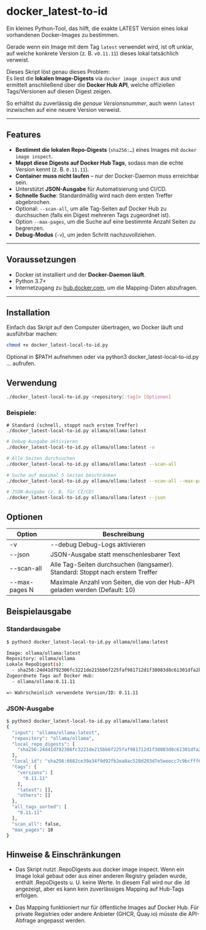 # docker_latest-to-id
Ein kleines Python-Tool, das hilft, die exakte LATEST Version eines lokal vorhandenen Docker-Images zu bestimmen.


Gerade wenn ein Image mit dem Tag `latest` verwendet wird, ist oft unklar, auf welche konkrete Version (z. B. `v0.11.11`) dieses lokal tatsächlich verweist.  

Dieses Skript löst genau dieses Problem:  
Es liest die **lokalen Image-Digests** via `docker image inspect` aus und ermittelt anschließend über die **Docker Hub API**, welche offiziellen Tags/Versionen auf diesen Digest zeigen.  

So erhältst du zuverlässig die _genaue Versionsnummer_, auch wenn `latest` inzwischen auf eine neuere Version verweist.

---

## Features

- **Bestimmt die lokalen Repo-Digests** (`sha256:…`) eines Images mit `docker image inspect`.
- **Mappt diese Digests auf Docker Hub Tags**, sodass man die echte Version kennt (z. B. `0.11.11`).
- **Container muss nicht laufen** – nur der Docker-Daemon muss erreichbar sein.
- Unterstützt **JSON-Ausgabe** für Automatisierung und CI/CD.
- **Schnelle Suche**: Standardmäßig wird nach dem ersten Treffer abgebrochen.
- Optional: `--scan-all`, um alle Tag-Seiten auf Docker Hub zu durchsuchen (falls ein Digest mehreren Tags zugeordnet ist).
- Option `--max-pages`, um die Suche auf eine bestimmte Anzahl Seiten zu begrenzen.
- **Debug-Modus** (`-v`), um jeden Schritt nachzuvollziehen.

---

## Voraussetzungen

- Docker ist installiert und der **Docker-Daemon läuft**.
- Python 3.7+  
- Internetzugang zu [hub.docker.com](https://hub.docker.com), um die Mapping-Daten abzufragen.

---

## Installation

Einfach das Skript auf den Computer übertragen, wo Docker läuft und ausführbar machen:

```bash
chmod +x docker_latest-local-to-id.py
```
Optional in $PATH aufnehmen oder via python3 docker_latest-local-to-id.py … aufrufen.


## Verwendung
```bash
./docker_latest-local-to-id.py <repository[:tag]> [Optionen]
```


### Beispiele:
```
# Standard (schnell, stoppt nach erstem Treffer)
./docker_latest-local-to-id.py ollama/ollama:latest
```

```bash
# Debug-Ausgabe aktivieren
./docker_latest-local-to-id.py ollama/ollama:latest -v
```

```bash
# Alle Seiten durchsuchen
./docker_latest-local-to-id.py ollama/ollama:latest --scan-all
```

```bash
# Suche auf maximal 5 Seiten beschränken
./docker_latest-local-to-id.py ollama/ollama:latest --scan-all --max-pages 5
```

```bash
# JSON-Ausgabe (z. B. für CI/CD)
./docker_latest-local-to-id.py ollama/ollama:latest --json
```


## Optionen

|Option          | Beschreibung  |
|----------------|---------------|
| -v             | --debug	Debug-Logs aktivieren  |
| --json         | JSON-Ausgabe statt menschenlesbarer Text  |
|  --scan-all    |  Alle Tag-Seiten durchsuchen (langsamer). Standard: Stoppt nach erstem Treffer |
| --max-pages N  | Maximale Anzahl von Seiten, die von der Hub-API geladen werden (Default: 10)  |


## Beispielausgabe

### Standardausgabe

```bash
$ python3 docker_latest-local-to-id.py ollama/ollama:latest

Image: ollama/ollama:latest
Repository: ollama/ollama
Lokale RepoDigest(s):
  - sha256:24d41d792306fc3221de215bb6f225faf981712d1f38083d8c61301dfa2b69b3
Zugeordnete Tags auf Docker Hub:
  - ollama/ollama:0.11.11

=> Wahrscheinlich verwendete Version/ID: 0.11.11
```


### JSON-Ausgabe
```bash
$ python3 docker_latest-local-to-id.py ollama/ollama:latest
{
  "input": "ollama/ollama:latest",
  "repository": "ollama/ollama",
  "local_repo_digests": [
    "sha256:24d41d792306fc3221de215bb6f225faf981712d1f38083d8c61301dfa2b69b3"
  ],
  "local_id": "sha256:6682ce39a34f9d92fb2ea8ac528d203d7e5eeecc7c9bcfff609681fcd92a56d6",
  "tags": {
    "versions": [
      "0.11.11"
    ],
    "latest": [],
    "others": []
  },
  "all_tags_sorted": [
    "0.11.11"
  ],
  "scan_all": false,
  "max_pages": 10
}
```




## Hinweise & Einschränkungen
* Das Skript nutzt .RepoDigests aus docker image inspect.
Wenn ein Image lokal gebaut oder aus einer anderen Registry geladen wurde, enthält .RepoDigests u. U. keine Werte.
In diesem Fall wird nur die .Id angezeigt, aber es kann kein zuverlässiges Mapping auf Hub-Tags erfolgen.

* Das Mapping funktioniert nur für öffentliche Images auf Docker Hub.
Für private Registries oder andere Anbieter (GHCR, Quay.io) müsste die API-Abfrage angepasst werden.



